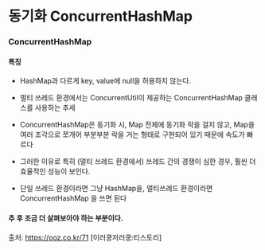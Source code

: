 <h1> 동기화 ConcurrentHashMap </h1>

<h3> ConcurrentHashMap </h3>

<h4> 특징 </h4>

- HashMap과 다르게 key, value에 null을 허용하지 않는다.

- 멀티 쓰레드 환경에서는 ConcurrentUtil이 제공하는 ConcurrentHashMap 클래스를 사용하는 추세

- ConcurrentHashMap은 동기화 시, Map 전체에 동기화 락을 걸지 않고, Map을 여러 조각으로 쪼개어 부분부분 락을 거는 형태로 구현되어 있기 때문에 속도가 빠르다

- 그러한 이유로 특히 (멀티 쓰레드 환경에서) 쓰레드 간의 경쟁이 심한 경우, 훨씬 더 효율적인 성능이 보인다.

- 단일 쓰레드 환경이라면 그냥 HashMap을, 멀티쓰레드 환경이라면 ConcurrentHashMap 을 쓰면 된다

<h4> 추 후 조금 더 살펴보아야 하는 부분이다. </h4>

출처: https://ooz.co.kr/71 [이러쿵저러쿵:티스토리]
